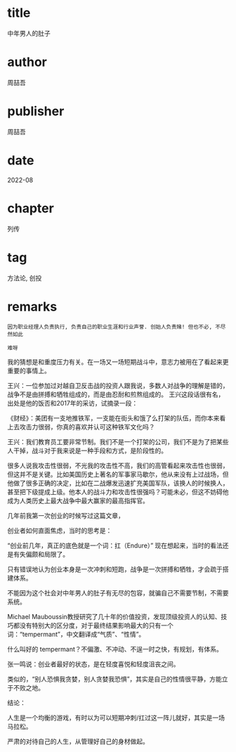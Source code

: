 # title
中年男人的肚子

# author
周喆吾

# publisher
周喆吾

# date
2022-08

# chapter
列传

# tag
方法论, 创投

# remarks
`因为职业经理人负责执行, 负责自己的职业生涯和行业声誉. 创始人负责赌! 但也不必, 不尽然如此`

`难呀`

我的猜想是和重度压力有关。在一场又一场短期战斗中，意志力被用在了看起来更重要的事情上。

王兴：一位参加过对越自卫反击战的投资人跟我说，多数人对战争的理解是错的，战争不是由拼搏和牺牲组成的，而是由忍耐和煎熬组成的。
王兴这段话很有名，出处是他的饭否和2017年的采访，试摘录一段：

《财经》：美团有一支地推铁军，一支能在街头和饿了么打架的队伍，而你本来看上去攻击力很弱，你真的喜欢并认可这种铁军文化吗？

王兴：我们教育员工要非常节制。我们不是一个打架的公司，我们不是为了把某些人干掉，战斗对于我来说是一种手段和方式，是阶段性的。

很多人说我攻击性很弱，不光我的攻击性不高，我们的高管看起来攻击性也很弱，但这并不是关键。比如美国历史上著名的军事家马歇尔，他从来没有上过战场，但他做了很多正确的决定，比如在二战爆发迅速扩充美国军队，该换人的时候换人，甚至把下级提成上级。他本人的战斗力和攻击性很强吗？可能未必，但这不妨碍他成为人类历史上最大战争中最大赢家的最高指挥官。



几年前我第一次创业的时候写过这篇文章，

创业者如何直面焦虑，当时的思考是：

“创业前几年，真正的底色就是一个词：扛（Endure）”
现在想起来，当时的看法还是有失偏颇和局限了。

只有错误地认为创业本身是一次冲刺和短跑，战争是一次拼搏和牺牲，才会疏于搭建体系。

不能因为这个社会对中年男人的肚子有无尽的包容，就骗自己不需要节制，不需要系统。

Michael Mauboussin教授研究了几十年的价值投资，发现顶级投资人的认知、技巧都没有特别大的区分度，对于最终结果影响最大的只有一个词：“tempermant”，中文翻译成“气质”、“性情”。

什么叫好的 tempermant？不偏激、不冲动、不逞一时之快，有规划，有体系。

张一鸣说：创业者最好的状态，是在轻度喜悦和轻度沮丧之间。

类似的，“别人恐惧我贪婪，别人贪婪我恐惧”，其实是自己的性情很平静，方能立于不败之地。



结论：

人生是一个均衡的游戏，有时以为可以短期冲刺/扛过这一阵儿就好，其实是一场马拉松。

严肃的对待自己的人生，从管理好自己的身材做起。